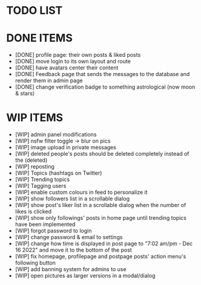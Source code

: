 # TODO LIST

# DONE ITEMS

- [DONE] profile page: their own posts & liked posts
- [DONE] move login to its own layout and route
- [DONE] have avatars center their content
- [DONE] Feedback page that sends the messages to the database and render them in admin page
- [DONE] change verification badge to something astrological (now moon & stars)

# WIP ITEMS

- [WIP] admin panel modifications
- [WIP] nsfw filter toggle -> blur on pics
- [WIP] image upload in private messages
- [WIP] deleted people's posts should be deleted completely instead of the (deleted)
- [WIP] reposting
- [WIP] Topics (hashtags on Twitter)
- [WIP] Trending topics
- [WIP] Tagging users
- [WIP] enable custom colours in feed to personalize it
- [WIP] show followers list in a scrollable dialog
- [WIP] show post's liker list in a scrollable dialog when the number of likes is clicked
- [WIP] show only followings' posts in home page until trending topics have been implemented
- [WIP] forgot password to login
- [WIP] change password & email to settings
- [WIP] change how time is displayed in post page to "7:02 am/pm - Dec 16 2022" and move it to the bottom of the post
- [WIP] fix homepage, profilepage and postpage posts' action menu's following button
- [WIP] add banning system for admins to use
- [WIP] open pictures as larger versions in a modal/dialog
